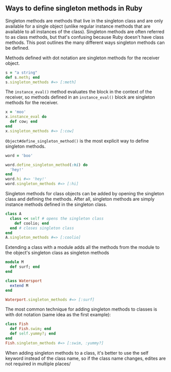 ## Ways to define singleton methods in Ruby
Singleton methods are methods that live in the singleton class and are only available for a single object (unlike regular instance methods that are available to all instances of the class). Singleton methods are often referred to as class methods, but that's confusing because Ruby doesn't have class methods. This post outlines the many different ways singleton methods can be defined.

Methods defined with dot notation are singleton methods for the receiver object.
```ruby
s = "a string"
def s.meth; end
s.singleton_methods #=> [:meth]
```

The `instance_eval()` method evaluates the block in the context of the receiver, so methods defined in an `instance_eval()` block are singleton methods for the receiver. 
```ruby
x = 'moo'
x.instance_eval do 
  def cow; end
end
x.singleton_methods #=> [:cow]
```

`Object#define_singleton_method()` is the most explicit way to define singleton methods.
```ruby
word = 'boo'

word.define_singleton_method(:hi) do 
  'hey!'
end
word.hi #=> 'hey!'
word.singleton_methods #=> [:hi]
```

Singleton methods for class objects can be added by opening the singleton class and defining the methods. After all, singleton methods are simply instance methods defined in the singleton class.

```ruby
class A 
  class << self # opens the singleton class
    def coolio; end
  end # closes singleton class 
end
A.singleton_methods #=> [:coolio]
```

Extending a class with a module adds all the methods from the module to the object's singleton class as singleton methods

```ruby
module M
  def surf; end
end

class Watersport 
  extend M
end

Waterport.singleton_methods #=> [:surf]
```

The most common technique for adding singleton methods to classes is with dot notation (same idea as the first example):

```ruby
class Fish
  def Fish.swim; end
  def self.yummy?; end
end
Fish.singleton_methods #=> [:swim, :yummy?]
```

When adding singleton methods to a class, it's better to use the self keyword instead of the class name, so if the class name changes, edites are not required in multiple places/

